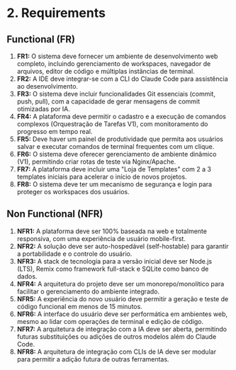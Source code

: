 # 2. Requirements

## Functional (FR)

1.  **FR1:** O sistema deve fornecer um ambiente de desenvolvimento web completo, incluindo gerenciamento de workspaces, navegador de arquivos, editor de código e múltiplas instâncias de terminal.
2.  **FR2:** A IDE deve integrar-se com a CLI do Claude Code para assistência ao desenvolvimento.
3.  **FR3:** O sistema deve incluir funcionalidades Git essenciais (commit, push, pull), com a capacidade de gerar mensagens de commit otimizadas por IA.
4.  **FR4:** A plataforma deve permitir o cadastro e a execução de comandos complexos (Orquestração de Tarefas V1), com monitoramento do progresso em tempo real.
5.  **FR5:** Deve haver um painel de produtividade que permita aos usuários salvar e executar comandos de terminal frequentes com um clique.
6.  **FR6:** O sistema deve oferecer gerenciamento de ambiente dinâmico (V1), permitindo criar rotas de teste via Nginx/Apache.
7.  **FR7:** A plataforma deve incluir uma "Loja de Templates" com 2 a 3 templates iniciais para acelerar o início de novos projetos.
8.  **FR8:** O sistema deve ter um mecanismo de segurança e login para proteger os workspaces dos usuários.

## Non Functional (NFR)

1.  **NFR1:** A plataforma deve ser 100% baseada na web e totalmente responsiva, com uma experiência de usuário mobile-first.
2.  **NFR2:** A solução deve ser auto-hospedável (self-hostable) para garantir a portabilidade e o controle do usuário.
3.  **NFR3:** A stack de tecnologia para a versão inicial deve ser Node.js (LTS), Remix como framework full-stack e SQLite como banco de dados.
4.  **NFR4:** A arquitetura do projeto deve ser um monorepo/monolítico para facilitar o gerenciamento do ambiente integrado.
5.  **NFR5:** A experiência do novo usuário deve permitir a geração e teste de código funcional em menos de 15 minutos.
6.  **NFR6:** A interface do usuário deve ser performática em ambientes web, mesmo ao lidar com operações de terminal e edição de código.
7.  **NFR7:** A arquitetura de integração com a IA deve ser aberta, permitindo futuras substituições ou adições de outros modelos além do Claude Code.
8.  **NFR8:** A arquitetura de integração com CLIs de IA deve ser modular para permitir a adição futura de outras ferramentas.
